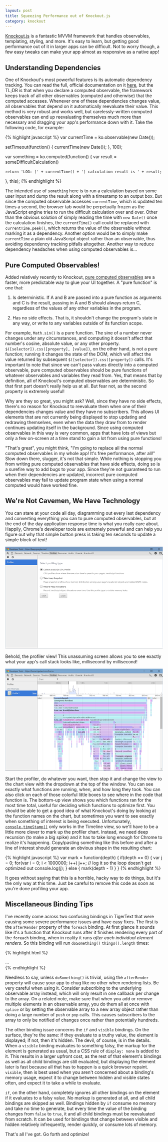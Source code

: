 ```yaml
---
layout: post
title: Squeezing Performance out of Knockout.js
category: knockout
---
```


[Knockout.js](http://knockoutjs.com) is a fantastic MVVM framework that handles observables, templating, styling, and more. It's easy to learn, but getting good performance out of it in larger apps can be difficult. Not to worry though, a few easy tweaks can make your app almost as responsive as a native app!

<!--more-->

Understanding Dependencies
--------------------------

One of Knockout's most powerful features is its automatic dependency tracking. You can read the full, official documentation on it [here](http://knockoutjs.com/documentation/computed-dependency-tracking.html), but the TL;DR is that when you declare a computed observable, the framework keeps track of all other observables (computed and otherwise) that the computed accesses. Whenever one of these dependencies changes value, all observables that depend on it automatically reevaluate their value. This method is very robust and works well, but carelessly-written computed observables can end up reevaluating themselves much more than necessary and dragging your app's performance down with it. Take the following code, for example:

{% highlight javascript %}
var currentTime = ko.observable(new Date());

setTimeout(function() {
	currentTime(new Date());
}, 100);

var something = ko.computed(function() {
	var result = someDifficultCalculation()

	return 'LOG: [' + currentTime() + '] calculation result is ' + result;
}, this);
{% endhighlight %}

The intended use of `something` here is to run a calculation based on some user input and dump the result along with a timestamp to an output box. But since the computed observable accesses `currentTime`, which is updated ten times a second, the browser tab would be perpetually frozen as the JavaScript engine tries to run the difficult calculation over and over. Other than the obvious solution of simply reading the time with `new Date()` once the calculation finishes, the `currentTime()` call could be replaced with `currentTime.peek()`, which returns the value of the observable without marking it as a dependency. Another option would be to simply make `currentTime` a plain old JavaScript object rather than an observable, thus avoiding dependency tracking pitfalls altogether. Another way to reduce dependency headaches when using computed observables is...

Pure Computed Observables!
--------------------------

Added relatively recently to Knockout, [pure computed observables](http://knockoutjs.com/documentation/computed-pure.html) are a faster, more predictable way to glue your UI together. A "pure function" is one that:

1. Is deterministic. If A and B are passed into a pure function as arguments and C is the result, passing in A and B should always return C, regardless of the values of any other variables in the program.

2. Has no side effects. That is, it shouldn't change the program's state in any way, or write to any variables outside of its function scope.

For example, `Math.sin()` is a pure function. The sine of a number never changes under any circumstances, and computing it doesn't affect that number's cosine, absolute value, or any other property. `$([selector]).css([property], [value])`, on the other hand, is not a pure function; running it changes the state of the DOM, which will affect the value returned by subsequent `$([selector]).css([property])` calls. It's important to note that since we can't pass values directly into a computed observable, pure computed observables should be pure functions of whatever observables and variables they read from. Yes, that means that by definition, all of Knockout's computed observables are deterministic. So that first part doesn't really help us at all. But fear not, as the second property is extremely useful!

Why are they so great, you might ask? Well, since they have no side effects, there's no reason for Knockout to reevaluate them when one of their dependencies changes value and they have no subscribers. This allows UI elements that are not currently being displayed to stop updating and redrawing themselves, even when the data they draw from to render continues updating itself in the background. Since using computed observables in this way is very common, apps that have lots of views but only a few on-screen at a time stand to gain a lot from using pure functions!

"That's great", you might think, "I'm going to replace all the normal computed observables in my whole app! It's free performance, after all!" Slow down there, slugger, it's not that simple. While nothing is stopping you from writing pure computed observables that have side effects, doing so is a surefire way to add bugs to your app. Since they're not guaranteed to run when their dependencies are updated, incorrect pure computed observables may fail to update program state when using a normal computed would have worked fine.

We're Not Cavemen, We Have Technology
-------------------------------------

You can stare at your code all day, diagramming out every last dependency and converting everything you can to pure computed observables, but at the end of the day application response time is what you really care about. Happily, Chrome's developer tools are extremely powerful and can help you figure out why that simple button press is taking ten seconds to update a simple block of text!

![Behold, the profiler view!](/assets/devtools.png)

Behold, the profiler view! This unassuming screen allows you to see exactly what your app's call stack looks like, millisecond by millisecond!

![Behold, the chart view!](/assets/timeline.png)

Start the profiler, do whatever you want, then stop it and change the view to the chart view with the dropdown at the top of the window. You can see exactly what functions are running, when, and how long they took. You can also click on each of those colorful little boxes to see where in the code that function is. The bottom-up view shows you which functions ran for the most time total, useful for deciding which functions to optimize first. You should be able to get a good idea of what Knockout's doing by looking at the function names on the chart, but sometimes you want to see exactly when something of interest is being executed. Unfortunately, [`console.timeStamp()`](https://developer.chrome.com/devtools/docs/console-api#consoletimestamplabel) only works in the Timeline view, so we'll have to be a little more clever to mark up the profiler chart. Instead, we need deep recursion (to make a big spike) and it has to take long enough for Chrome to realize it's happening. Copy/pasting something like this before and after a line of interest should generate an obvious shape in the resulting chart:

{% highlight javascript %}
var mark = function(depth) {
	if(depth == 0) {
		var j = 0;
		for(var i = 0; i < 1000000; i++)
			j++;
		// log it so the loop doesn't get optimized out
		console.log(j);
	} else {
		mark(depth - 1)
	}
}
{% endhighlight %}

It goes without saying that this is a horrible, hacky way to do things, but it's the only way at this time. Just be careful to remove this code as soon as you're done profiling your app.

Miscellaneous Binding Tips
--------------------------

I've recently come across two confusing bindings in TigerText that were causing some severe performance issues and have easy fixes. The first is the `afterRender` property of the `foreach` binding. At first glance it sounds like it's a function that Knockout runs after it finishes rendering every part of the `foreach` binding, when in reality it runs _after each individual element renders_. So this binding will run `doSomething()` `things().length` times:

{% highlight html %}
<div data-bind="foreach: {data: things, afterRender: doSomething()}">
	...
</div>
{% endhighlight %}

Needless to say, unless `doSomething()` is trivial, using the `afterRender` property will cause your app to chug like no other when rendering lists. Be very careful when using it. Consider subscribing to the underlying observable array instead, which will only result in one callback per change to the array. On a related note, make sure that when you add or remove multiple elements in an observable array, you do them all at once with `splice` or by setting the observable array to a new array object rather than doing a large number of `push` or `pop` calls. This causes subscribers to the array to only be notified of changes once rather than potentially hundreds.

The other binding issue concerns the `if` and `visible` bindings. On the surface, they're the same: if they evaluate to a truthy value, the element is displayed; if not, then it's hidden. The devil, of course, is in the details. When a `visible` binding evaluates to something falsy, the markup for the element is generated as usual, but a CSS rule of `display: none` is added to it. This results in a larger upfront cost, as the rest of that element's bindings as well as all child bindings are still evaluated, but displaying the element later is fast because all that has to happen is a quick browser repaint. `visible`, then is best used when you aren't concerned about a binding's memory usage, expect it to change between hidden and visible states often, and expect it to take a while to evaluate.

`if`, on the other hand, completely ignores all other bindings on the element if it evaluates to a falsy value. No markup is generated at all, and all child bindings are skipped as well. Bindings hidden by `if` consume no memory and take no time to generate, but every time the value of the binding changes from `false` to `true`, it and all child bindings must be reevaluated from scratch. It can be used for bindings that change between visible and hidden relatively infrequently, render quickly, or consume lots of memory.

That's all I've got. Go forth and optimize!
